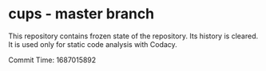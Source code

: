 # cups - master branch

This repository contains frozen state of the repository.
Its history is cleared. It is used only for static code
analysis with Codacy.

Commit Time: 1687015892